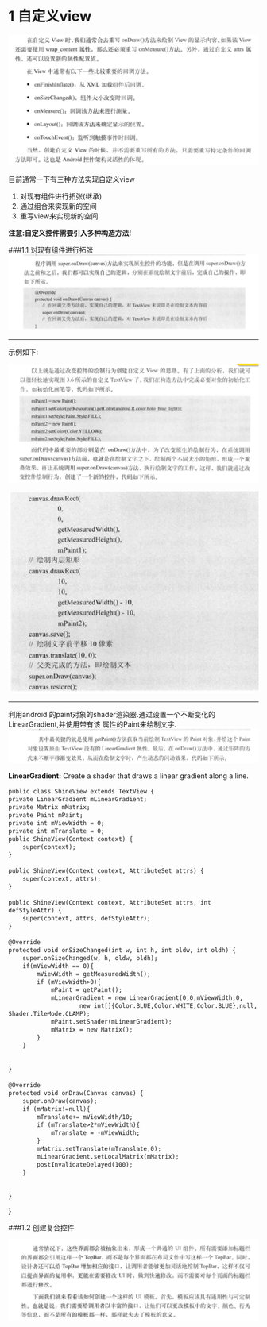 # 1 自定义view
![](15.png)

目前通常一下有三种方法实现自定义view

1. 对现有组件进行拓张(继承)
2. 通过组合来实现新的空间
3. 重写view来实现新的空间

**注意:自定义控件需要引入多种构造方法!**

###1.1 对现有组件进行拓张
![](16.png)

----------

示例如下:

![](18.png)

![](17.png)


----------
利用android 的paint对象的shader渲染器.通过设置一个不断变化的LinearGradient,并使用带有该
属性的Paint来绘制文字.
![](20.png)

**LinearGradient:** Create a shader that draws a linear gradient along a line.

	public class ShineView extends TextView {
    private LinearGradient mLinearGradient;
    private Matrix mMatrix;
    private Paint mPaint;
    private int mViewWidth = 0;
    private int mTranslate = 0;
    public ShineView(Context context) {
        super(context);
    }

    public ShineView(Context context, AttributeSet attrs) {
        super(context, attrs);
    }

    public ShineView(Context context, AttributeSet attrs, int defStyleAttr) {
        super(context, attrs, defStyleAttr);
    }

    @Override
    protected void onSizeChanged(int w, int h, int oldw, int oldh) {
        super.onSizeChanged(w, h, oldw, oldh);
        if(mViewWidth == 0){
            mViewWidth = getMeasuredWidth();
            if (mViewWidth>0){
                mPaint = getPaint();
                mLinearGradient = new LinearGradient(0,0,mViewWidth,0,
                        new int[]{Color.BLUE,Color.WHITE,Color.BLUE},null, Shader.TileMode.CLAMP);
                mPaint.setShader(mLinearGradient);
                mMatrix = new Matrix();
            }
        }


    }

    @Override
    protected void onDraw(Canvas canvas) {
        super.onDraw(canvas);
        if (mMatrix!=null){
            mTranslate+= mViewWidth/10;
            if (mTranslate>2*mViewWidth){
                mTranslate = -mViewWidth;
            }
            mMatrix.setTranslate(mTranslate,0);
            mLinearGradient.setLocalMatrix(mMatrix);
            postInvalidateDelayed(100);
        }


    }
}


###1.2 创建复合控件

![](19.png)